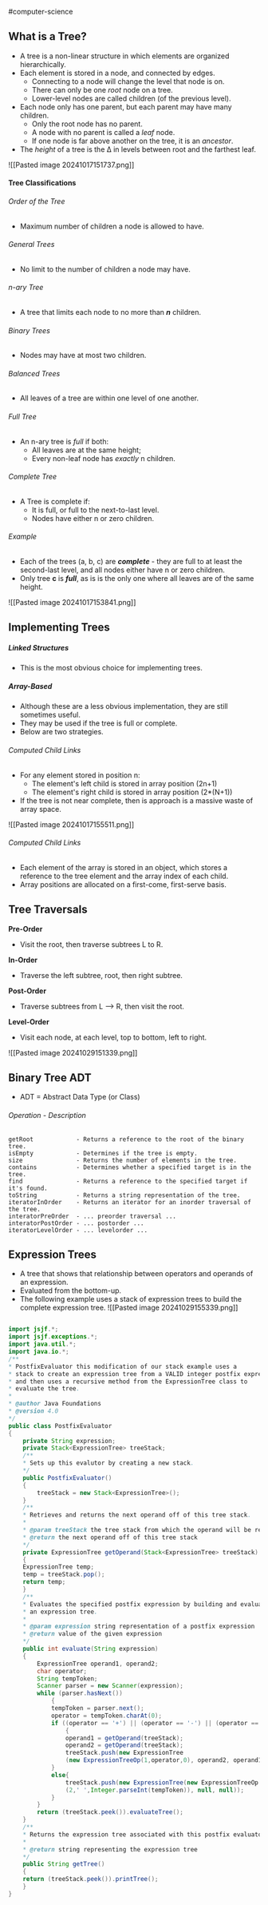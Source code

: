 #computer-science
## What is a Tree?
- A tree is a non-linear structure in which elements are organized hierarchically.
- Each element is stored in a node, and connected by edges.
	- Connecting to a node will change the level that node is on.
	- There can only be one *root* node on a tree.
	- Lower-level nodes are called children (of the previous level).
- Each node only has one parent, but each parent may have many children.
	- Only the root node has no parent.
	- A node with no parent is called a *leaf* node.
	- If one node is far above another on the tree, it is an *ancestor*.
- The *height* of a tree is the ∆ in levels between root and the farthest leaf.

![[Pasted image 20241017151737.png]]

#### Tree Classifications
###### Order of the Tree
- Maximum number of children a node is allowed to have.
###### General Trees
- No limit to the number of children a node may have.
###### n-ary Tree
- A tree that limits each node to no more than ***n*** children.
###### Binary Trees
- Nodes may have at most two children.
###### Balanced Trees
- All leaves of a tree are within one level of one another.
###### Full Tree
- An n-ary tree is *full* if both:
	- All leaves are at the same height;
	- Every non-leaf node has *exactly* n children.
###### Complete Tree
- A Tree is complete if:
	- It is full, or full to the next-to-last level.
	- Nodes have either n or zero children.

###### Example
- Each of the trees (a, b, c) are ***complete*** - they are full to at least the second-last level, and all nodes either have n or zero children.
- Only tree **c** is ***full***, as is is the only one where all leaves are of the same height.

![[Pasted image 20241017153841.png]]

## Implementing Trees

##### Linked Structures
- This is the most obvious choice for implementing trees.

##### Array-Based
- Although these are a less obvious implementation, they are still sometimes useful.
- They may be used if the tree is full or complete.
- Below are two strategies.
###### Computed Child Links
- For any element stored in position n:
	- The element's left child is stored in array position (2n+1)
	- The element's right child is stored in array position (2*(N+1))
- If the tree is not near complete, then is approach is a massive waste of array space.

![[Pasted image 20241017155511.png]]
###### Computed Child Links
- Each element of the array is stored in an object, which stores a reference to the tree element and the array index of each child.
- Array positions are allocated on a first-come, first-serve basis.
## Tree Traversals

**Pre-Order**
- Visit the root, then traverse subtrees L to R.

**In-Order**
- Traverse the left subtree, root, then right subtree.

**Post-Order**
- Traverse subtrees from L --> R, then visit the root.

**Level-Order**
- Visit each node, at each level, top to bottom, left to right.

![[Pasted image 20241029151339.png]]

## Binary Tree ADT
- ADT = Abstract Data Type (or Class)
###### Operation - Description
	getRoot            - Returns a reference to the root of the binary tree.
	isEmpty            - Determines if the tree is empty.
	size               - Returns the number of elements in the tree.
	contains           - Determines whether a specified target is in the tree.
	find               - Returns a reference to the specified target if it's found.
	toString           - Returns a string representation of the tree.
	iteratorInOrder    - Returns an iterator for an inorder traversal of the tree.
	interatorPreOrder  - ... preorder traversal ...
	interatorPostOrder - ... postorder ...
	iteratorLevelOrder - ... levelorder ...
## Expression Trees
- A tree that shows that relationship between operators and operands of an expression.
- Evaluated from the bottom-up.
- The following example uses a stack of expression trees to build the complete expression tree.
![[Pasted image 20241029155339.png]]

```java

import jsjf.*;
import jsjf.exceptions.*;
import java.util.*;
import java.io.*;
/**
* PostfixEvaluator this modification of our stack example uses a
* stack to create an expression tree from a VALID integer postfix expression
* and then uses a recursive method from the ExpressionTree class to
* evaluate the tree.
*
* @author Java Foundations
* @version 4.0
*/
public class PostfixEvaluator
{
	private String expression;
	private Stack<ExpressionTree> treeStack;
	/**
	* Sets up this evalutor by creating a new stack.
	*/
	public PostfixEvaluator()
	{
		treeStack = new Stack<ExpressionTree>();
	}
	/**
	* Retrieves and returns the next operand off of this tree stack.
	*
	* @param treeStack the tree stack from which the operand will be returned
	* @return the next operand off of this tree stack
	*/
	private ExpressionTree getOperand(Stack<ExpressionTree> treeStack)
	{
	ExpressionTree temp;
	temp = treeStack.pop();
	return temp;
	}
	/**
	* Evaluates the specified postfix expression by building and evaluating
	* an expression tree.
	*
	* @param expression string representation of a postfix expression
	* @return value of the given expression
	*/
	public int evaluate(String expression)
	{
		ExpressionTree operand1, operand2;
		char operator;
		String tempToken;
		Scanner parser = new Scanner(expression);
		while (parser.hasNext())
			{
			tempToken = parser.next();
			operator = tempToken.charAt(0);
			if ((operator == '+') || (operator == '-') || (operator == '*') || (operator == '/'))
				{
				operand1 = getOperand(treeStack);
				operand2 = getOperand(treeStack);
				treeStack.push(new ExpressionTree
				(new ExpressionTreeOp(1,operator,0), operand2, operand1));
			}
			else{
				treeStack.push(new ExpressionTree(new ExpressionTreeOp
				(2,' ',Integer.parseInt(tempToken)), null, null));
			}
		}
		return (treeStack.peek()).evaluateTree();
	}
	/**
	* Returns the expression tree associated with this postfix evaluator.
	*
	* @return string representing the expression tree
	*/
	public String getTree()
	{
	return (treeStack.peek()).printTree();
	}
}
```

